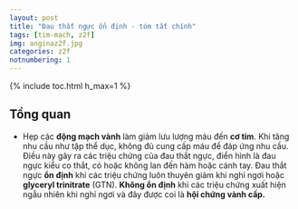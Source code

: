 ```yaml
---
layout: post
title: "Đau thắt ngực ổn định - tóm tắt chính"
tags: [tim-mạch, z2f]
img: anginaz2f.jpg
categories: z2f
notnumbering: 1
---
```


{% include toc.html h_max=1 %} 

## Tổng quan
- Hẹp các **động mạch vành** làm giảm lưu lượng máu đến **cơ tim**. Khi tăng nhu cầu như tập thể dục, không đủ cung cấp máu để đáp ứng nhu cầu. Điều này gây ra các triệu chứng của đau thắt ngực, điển hình là đau ngực kiểu co thắt, có hoặc không lan đến hàm hoặc cánh tay. Đau thắt ngực **ổn định** khi các triệu chứng luôn thuyên giảm khi nghỉ ngơi hoặc **glyceryl trinitrate** (GTN). **Không ổn định** khi các triệu chứng xuất hiện ngẫu nhiên khi nghỉ ngơi và đây được coi là **hội chứng vành cấp.**